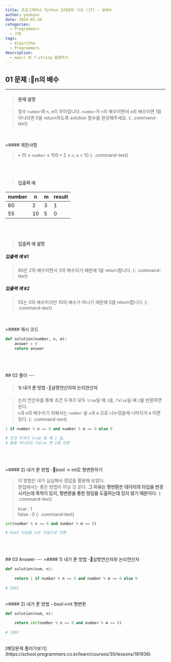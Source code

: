 ```yaml
---
title: 프로그래머스 Python 코테준비 기초 (17) - 공배수
author: yeahyun
date: 2024-03-26
categories:
  - Programmers
  - 기초
tags:
  - Algorithm
  - Programmers
description:
  - max() 와 f-string 활용하기
---
```

## 01 문제 :n의 배수

---
>#### 문제 설명

>정수 `number`와 `n`, `m`이 주어집니다. `number`가 `n`의 배수이면서 `m`의 배수이면 1을 아니라면 0을 return하도록 solution 함수를 완성해주세요.
{: .command-text}

<BR>
<BR>
>#### 제한사항

>• 10 ≤ `number` ≤ 100
>• 2 ≤ `n`, `m` < 10
{: .command-text}
<BR>
<BR>

>#### 입출력 예

|number|n|m|result|
|---|---|---|---|
|60|2|3|1|
|55|10|5|0

<BR>
<BR>

>#### 입출력 예 설명

##### 입출력 예 #1
>60은 2의 배수이면서 3의 배수이기 때문에 1을 return합니다.
{: .command-text}

##### 입출력 예 #2
>55는 5의 배수이지만 10의 배수가 아니기 때문에 0을 return합니다.
{: .command-text}

<BR>

<br>
>#### 제시 코드

```python
def solution(number, n, m):
	answer = 0
	return answer
```

<br>
<br>
<BR>
## 02 풀이 
---

>#### 1) 내가 푼 방법 -삼항연산자와 논리연산자

>논리 연산자를 통해 조건 두개가 모두 `true`일 때 `1`을, `false`일 때 `2`를 반환하면 된다.  
>`n`과 `m`의 배수이기 위해서는 `number` 을 `n`과 `m` 으로 나누었을때 나머지가 `0` 이면 된다.
{: .command-text}

```python
1 if number % n == 0 and number % m == 0 else 0

# 조건 두개가 true 일 때 1 을, 
# 둘중 하나라도 false 면 2를 반환
```
<br>
<br>
<br>
>#### 2) 내가 푼 방법 -bool -> int로 형변환하기

>이 방법은 내가 심심해서 정답을 활용해 보았다.  
>현업에서는 좋은 방법이 아닐 것 같다. **그 이유는 형변환은 데이터의 타입을 변경시키는데 목적이 있지, 형변환을 통한 정답을 도출하는데 있지 않기 때문이다.**
{: .command-text}

>true : 1  
>false : 0
{: .command-text}

```python
int(number % n == 0 and number % m == 0)

# bool 타입을 int 타입으로 전환
```

<br>

<br>
<br>
## 03 Answer
---
>#### 1) 내가 푼 방법 -삼항연산자와 논리연산자

```python
def solution(num, n):
    
    return 1 if number % n == 0 and number % m == 0 else 0
    
# 991
```

<br>
>#### 2) 내가 푼 방법 - bool->int 형변환

```python
def solution(num, n):
    
    return int(number % n == 0 and number % m == 0)
    
# 991
```

<br>
[해당문제 풀러가보기](https://school.programmers.co.kr/learn/courses/30/lessons/181936)